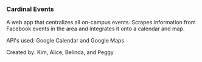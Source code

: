 ### Cardinal Events
A web app that centralizes all on-campus events. Scrapes information from Facebook events in the area and
integrates it onto a calendar and map.

API's used: Google Calendar and Google Maps

Created by: Kim, Alice, Belinda, and Peggy
